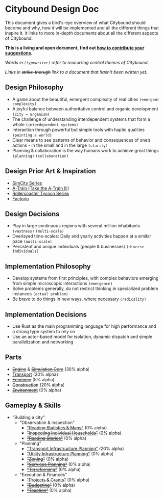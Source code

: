 # Citybound Design Doc

This document gives a bird's-eye overview of what Citybound should become and why, how it will be implemented and all the different things that inspire it. It links to more in-depth documents about all the different aspects of Citybound.

**This is a living and open document, find out [how to contribute your suggestions](../CONTRIBUTING.md).**

*Words in `(typewriter)` refer to reocurring central themes of Citybound.*

*Links in ~~strike-thorugh~~ link to a document that hasn't been written yet.*

## Design Philosophy

* A game about the beautiful, emergent complexity of real cities `(emergent complexity)`
* A joyful balance between authoritative control and organic development `(city = organism)`
* The challenge of understanding interdependent systems that form a whole `(interdependent systems) `
* Interaction through powerful but simple tools with haptic qualities `(painting a world)`
* Clear means to see patterns of behavior and consequences of one’s actions - in the small and in the large `(clarity)`
* Planning & collaboration is the way humans work to achieve great things `(planning)` `(collaboration)`

## Design Prior Art & Inspiration

* [SimCity Series](https://en.wikipedia.org/wiki/SimCity)
* [A-Train (Take the A-Train III)](https://en.wikipedia.org/wiki/A-Train#A-Train_III)
* [Rollercoaster Tycoon Series](https://en.wikipedia.org/wiki/RollerCoaster_Tycoon)
* [Factorio](https://en.wikipedia.org/wiki/Factorio)

## Design Decisions

* Play in large continuous regions with several million inhabitants `(vastness)` `(multi-scale)`
* Overlayed time-scales: Daily and yearly activities happen at a similar pace `(multi-scale)`
* Persistent and unique individuals (people & businesses) `(diverse individuals)`

## Implementation Philosophy

* Develop systems from first principles, with complex behaviors emerging from simple microscopic interactions `(emergence)`
* Solve problems generally, do not restrict thinking in specialized problem instances `(actual problem)`
* Be brave to do things in new ways, where necessary `(radicality)`

## Implementation Decisions

* Use Rust as the main programming language for high performance and a strong type system to rely on
* Use an actor-based model for isolation, dynamic dispatch and simple parallelization and networking

## Parts

* ~~[Engine](../engine/README.md)~~ & ~~[Simulation Core](core/README.md)~~ (30% alpha)
* [Transport](transport/README.md) (20% alpha)
* ~~[Economy](economy/README.md)~~ (5% alpha)
* ~~[Construction](construction/README.md)~~ (20% alpha)
* ~~[Environment](environment/README.md)~~ (0% alpha)

## Gameplay & Skills

* "Building a city"
  * "Observation & Inspection"
    * ~~["Reading Statistics & Maps"](inspection/stats/README.md)~~ (0% alpha)
    * ~~["Inspecting Individual Households"](inspection/households/README.md)~~ (0% alpha)
    * ~~["Reading Stories"](inspection/stories/README.md)~~ (0% alpha)
  * "Planning"
    * ["Transport Infrastructure Planning"](transport/planning/README.md) (20% alpha)
    * ~~["Utility Infrastructure Planning"](utilities/README.md)~~ (0% alpha)
    * ~~["Zoning"](zoning/README.md)~~ (0% alpha)
    * ~~["Services Planning"](services/README.md)~~ (0% alpha)
    * ~~["Terraforming"](environment/terraforming/README.md)~~ (0% alpha)
  * "Execution & Finances"
    * ~~["Projects & Grants"](projects/README.md)~~ (0% alpha)
    * ~~["Budgeting"](finances/README.md)~~ (0% alpha)
    * ~~["Taxation"](finances/README.md)~~ (0% alpha)

